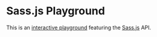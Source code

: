 # Sass.js Playground

This is an [interactive playground](http://sass.js.org/) featuring the [Sass.js](https://github.com/medialize/sass.js) API.
